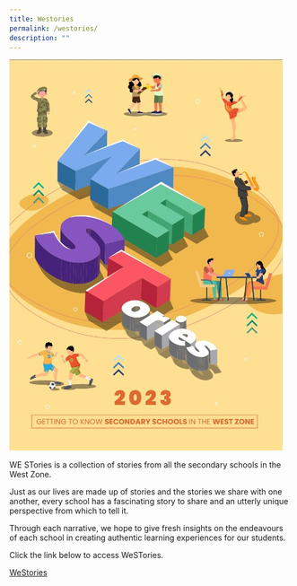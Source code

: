 ```yaml
---
title: Westories
permalink: /westories/
description: ""
---
```

![](/images/2023%20Pictures/we%20stories%202023.jpg)

WE STories is a collection of stories from all the secondary schools in the West Zone. 

Just as our lives are made up of stories and the stories we share with one another, every school has a fascinating story to share and an utterly unique perspective from which to tell it. 

Through each narrative, we hope to give fresh insights on the endeavours of each school in creating authentic learning experiences for our students.

Click the link below to access WeSTories.

[WeStories](https://go.gov.sg/westories-official)